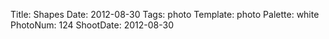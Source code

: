 Title: Shapes
Date: 2012-08-30
Tags: photo
Template: photo
Palette: white
PhotoNum: 124
ShootDate: 2012-08-30
